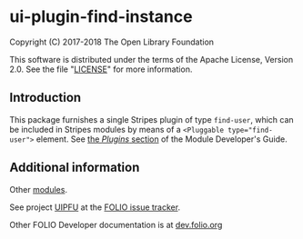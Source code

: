 # ui-plugin-find-instance

Copyright (C) 2017-2018 The Open Library Foundation

This software is distributed under the terms of the Apache License,
Version 2.0. See the file "[LICENSE](LICENSE)" for more information.

## Introduction

This package furnishes a single Stripes plugin of type `find-user`,
which can be included in Stripes modules by means of a `<Pluggable
type="find-user">` element. See [the *Plugins*
section](https://github.com/folio-org/stripes-core/blob/master/doc/dev-guide.md#plugins)
of the Module Developer's Guide.

## Additional information

Other [modules](https://dev.folio.org/source-code/#client-side).

See project [UIPFU](https://issues.folio.org/browse/UIPFU)
at the [FOLIO issue tracker](https://dev.folio.org/guidelines/issue-tracker/).

Other FOLIO Developer documentation is at [dev.folio.org](https://dev.folio.org/)
